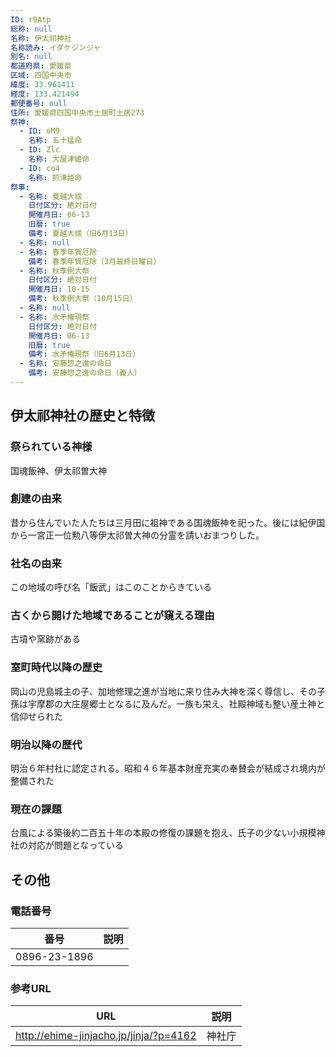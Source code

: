 ```yaml
---
ID: r9Atp
総称: null
名称: 伊太祁神社
名称読み: イダケジンジャ
別名: null
都道府県: 愛媛県
区域: 四国中央市
緯度: 33.961411
経度: 133.421494
郵便番号: null
住所: 愛媛県四国中央市土居町土居273
祭神:
  - ID: oM9
    名称: 五十猛命
  - ID: Zlc
    名称: 大屋津姫命
  - ID: co4
    名称: 抓津姫命
祭事:
  - 名称: 夏越大祓
    日付区分: 絶対日付
    開催月日: 06-13
    旧暦: true
    備考: 夏越大祓（旧6月13日）
  - 名称: null
  - 名称: 春季年賀厄除
    備考: 春季年賀厄除（3月最終日曜日）
  - 名称: 秋季例大祭
    日付区分: 絶対日付
    開催月日: 10-15
    備考: 秋季例大祭（10月15日）
  - 名称: null
  - 名称: 水矛権現祭
    日付区分: 絶対日付
    開催月日: 06-13
    旧暦: true
    備考: 水矛権現祭（旧6月13日）
  - 名称: 安藤惣之進の命日
    備考: 安藤惣之進の命日（義人）
---
```


## 伊太祁神社の歴史と特徴

### 祭られている神様

国魂飯神、伊太祁曽大神

### 創建の由来

昔から住んでいた人たちは三月田に祖神である国魂飯神を祀った。後には紀伊国から一宮正一位勲八等伊太祁曽大神の分霊を請いおまつりした。

### 社名の由来

この地域の呼び名「飯武」はこのことからきている

### 古くから開けた地域であることが窺える理由

古墳や窯跡がある

### 室町時代以降の歴史

岡山の児島城主の子、加地修理之進が当地に来り住み大神を深く尊信し、その子孫は宇摩郡の大庄屋郷士となるに及んだ。一族も栄え、社殿神域も整い産土神と信仰せられた

### 明治以降の歴代

明治６年村社に認定される。昭和４６年基本財産充実の奉賛会が結成され境内が整備された

### 現在の課題

台風による築後約二百五十年の本殿の修復の課題を抱え、氏子の少ない小規模神社の対応が問題となっている

## その他

### 電話番号

| 番号         | 説明 |
| ------------ | ---- |
| 0896-23-1896 |      |

### 参考URL

| URL                                    | 説明   |
| -------------------------------------- | ------ |
| http://ehime-jinjacho.jp/jinja/?p=4162 | 神社庁 |
